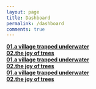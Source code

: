 ```yaml
---
layout: page
title: Dashboard
permalink: /dashboard
comments: true
---
```


<div class="mb-30px">
    <div class="databox data_01">
        <a href="{{ site.baseurl }}/thesis001">
            <div class="row">
                <div class="col-12 col-md-12 col-lg-3 pr-lg-0">
                    <img class="" src="{{site.baseurl}}/assets/images/thesis001.jpg" alt="" />
                </div>
                <div class="col-12 col-md-12 col-lg-9">
                    <b>01.a village trapped underwater</b>
                </div>
            </div>
        </a>
    </div>
    <div class="databox data_02">
        <a href="{{ site.baseurl }}/thesis002">
            <div class="row">
                <div class="col-12 col-md-12 col-lg-3 pr-lg-0">
                    <img class="" src="{{site.baseurl}}/assets/images/thesis001.jpg" alt="" />
                </div>
                <div class="col-12 col-md-12 col-lg-9">
                    <b>02.the joy of trees</b>
                </div>
            </div>
        </a>
    </div>
    <div class="databox data_03">
        <a href="{{ site.baseurl }}/thesis003">
            <div class="row">
                <div class="col-12 col-md-12 col-lg-3 pr-lg-0">
                    <img class="" src="{{site.baseurl}}/assets/images/thesis001.jpg" alt="" />
                </div>
                <div class="col-12 col-md-12 col-lg-9">
                    <b>01.a village trapped underwater</b>
                </div>
            </div>
        </a>
    </div>
    <div class="databox data_04">
        <a href="{{ site.baseurl }}/thesis004">
            <div class="row">
                <div class="col-12 col-md-12 col-lg-3 pr-lg-0">
                    <img class="" src="{{site.baseurl}}/assets/images/thesis001.jpg" alt="" />
                </div>
                <div class="col-12 col-md-12 col-lg-9">
                    <b>02.the joy of trees</b>
                </div>
            </div>
        </a>
    </div>
    <div class="databox data_05">
        <a href="{{ site.baseurl }}/thesis005">
            <div class="row">
                <div class="col-12 col-md-12 col-lg-3 pr-lg-0">
                    <img class="" src="{{site.baseurl}}/assets/images/thesis001.jpg" alt="" />
                </div>
                <div class="col-12 col-md-12 col-lg-9">
                    <b>01.a village trapped underwater</b>
                </div>
            </div>
        </a>
    </div>
    <div class="databox data_06">
        <a href="{{ site.baseurl }}/thesis006">
            <div class="row">
                <div class="col-12 col-md-12 col-lg-3 pr-lg-0">
                    <img class="" src="{{site.baseurl}}/assets/images/thesis001.jpg" alt="" />
                </div>
                <div class="col-12 col-md-12 col-lg-9">
                    <b>02.the joy of trees</b>
                </div>
            </div>
        </a>
    </div>
</div>
